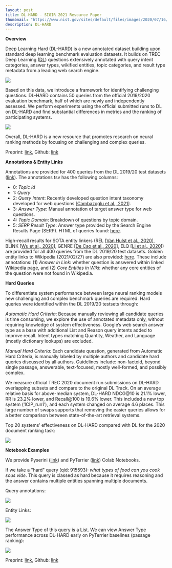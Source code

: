 ```yaml
---
layout: post
title: DL-HARD - SIGIR 2021 Resource Paper
thumbnail: "https://www.nist.gov/sites/default/files/images/2020/07/16/newlogo.png"
description: DL-HARD 
---
```


<strong>Overview</strong>

Deep Learning Hard (DL-HARD) is a new annotated dataset building upon standard deep learning benchmark evaluation datasets. It builds on TREC Deep Learning (<a href="https://microsoft.github.io/msmarco/TREC-Deep-Learning-2020.html">DL</a>) questions extensively annotated with query intent categories, answer types, wikified entities, topic categories, and result type metadata from a leading web search engine. 

<img src="../assets/img/dl_annotations.png">

Based on this data, we introduce a framework for identifying challenging questions. DL-HARD contains 50 queries from the official 2019/2020 evaluation benchmark, half of which are newly and independently assessed. We perform experiments using the official submitted runs to DL on DL-HARD and find substantial differences in metrics and the ranking of participating systems. 

<img src="../assets/img/dl_hard_overview.png">

Overall, DL-HARD is a new resource that promotes research on neural ranking methods by focusing on challenging and complex queries.

Preprint: <a href="https://arxiv.org/abs/2105.07975">link</a>, Github: <a href="https://github.com/grill-lab/DL-Hard">link</a> 

<strong>Annotations & Entity Links</strong>

Annotations are provided for 400 queries from the DL 2019/20 test datasets (<a href="https://github.com/grill-lab/DL-Hard/blob/main/annotations/query/annotations.tsv">link</a>). The annotations tsv has the following columns: 
  <ul>
    <li>0: <i>Topic id</i></li>
    <li>1: <i>Query</i></li>
    <li>2: <i>Query Intent</i>: Recently developed question intent taxonomy developed for web questions 
    [<a href="http://marksanderson.org/publications/my_papers/CHIIR21b.pdf">Cambazoglu et al., 2021</a>]. </li>
    <li>3: <i>Answer Type</i>: Manual annotation of target answer type for web questions. </li>
    <li>4: <i>Topic Domain</i>: Breakdown of questions by topic domain. </li>
    <li>5: <i>SERP Result Type</i>: Answer type provided by the Search Engine Results Page (SERP). HTML of queries found: <a href="https://drive.google.com/file/d/1l6o9U9Qtu21MS9F27bkfEbN95yeDsu9S/view?usp=sharing">here</a>. </li>
  </ul>

High-recall results for SOTA entity linkers (REL [<a href="https://arxiv.org/pdf/2006.01969.pdf">Van Hulst et al., 2020</a>], BLINK [<a href="https://www.aclweb.org/anthology/2020.emnlp-main.519/">Wu et al., 2020</a>], GENRE [<a href="https://arxiv.org/abs/2010.00904">De Cao et al., 2020</a>], ELQ [<a href="https://arxiv.org/abs/2010.02413">Li et al., 2020</a>]) are provided for all 400 queries from the DL  2019/20 test datasets. Golden entity links to Wikipedia (2021/02/27) are also provided: <a href="https://github.com/grill-lab/DL-Hard/blob/main/annotations/entity/gold-entity-judgements.json">here</a>. These include annotations: (1) <i>Answer in Link</i>: whether question is answered within linked Wikipedia page, and (2) <i>Core Entities in Wiki</i>: whether any core entities of the question were not found in Wikipedia. 

<strong>Hard Queries</strong>

To differentiate system performance between large neural ranking models new challenging and complex benchmark queries are required. Hard queries were identified within the DL 2019/20 testsets through:

<i>Automatic Hard Criteria</i>: Because manually reviewing all candidate queries is time consuming, we explore the use of annotated metadata only, without requiring knowledge of system effectiveness. Google’s web search answer type as a base with additional List and Reason query intents added to improve recall. Intent types matching Quantity, Weather, and Language (mostly dictionary lookups) are excluded.

<I>Manual Hard Criteria</i>: Each candidate question, generated from Automatic Hard Criteria, is manually labeled by multiple authors and candidate hard queries discussed by all authors. Guidelines include: non-factoid, beyond single passage, answerable, text-focused, mostly well-formed, and possibly complex.

We measure official TREC 2020 document run submissions on DL-HARD overlapping subsets and compare to the original DL Track. On an average relative basis for above-median system, DL-HARD NDCG@10 is 21.1% lower, RR is 23.2% lower, and Recall@100 is 19.6% lower. This included a new top system (‘ICIP_run1’), and each system changed on average 4.6 places. This large number of swaps supports that removing the easier queries allows for a better comparison between state-of-the-art retrieval systems.

Top 20 systems’ effectiveness on DL-HARD compared with DL for the 2020 document ranking task:

<img src="../assets/img/dl_vs_dl_hard.png">


<strong>Notebook Examples</strong>

We provide Pyserini (<a href="https://colab.research.google.com/drive/1SduCZFg4ha46NOYPAeO2XWWLKtgLhG8C?usp=sharing">link</a>) and PyTerrier (<a href="https://colab.research.google.com/drive/1R-YP4yYfbSE2r1IfbcGnG_s7zTkM7zjM?usp=sharing">link</a>) Colab Notebooks.

If we take a "hard" query (qid: 915593): <i>what types of food can you cook sous vide</i>. This query is classed as hard because it requires reasoning and the answer contains multiple entities spanning multiple documents.  

Query annotations: 

<img src="../assets/img/example_annotations.png">

Entity Links:

<img src="../assets/img/example_entity.png">

The Answer Type of this query is a List. We can view Answer Type performance across DL-HARD early on PyTerrier baselines (passage ranking):

<img src="../assets/img/example_entity.png">

Preprint: <a href="https://arxiv.org/abs/2105.07975">link</a>, Github: <a href="https://github.com/grill-lab/DL-Hard">link</a> 

